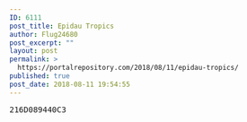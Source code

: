 ```yaml
---
ID: 6111
post_title: Epidau Tropics
author: Flug24680
post_excerpt: ""
layout: post
permalink: >
  https://portalrepository.com/2018/08/11/epidau-tropics/
published: true
post_date: 2018-08-11 19:54:55
---
```

<pre>216D089440C3</pre>